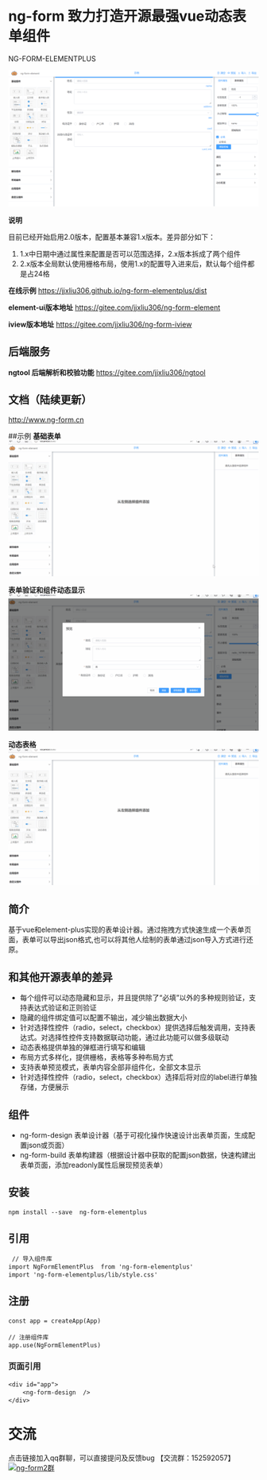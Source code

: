 # ng-form 致力打造开源最强vue动态表单组件
NG-FORM-ELEMENTPLUS

![组件一览](img/0324_11.png "0324_11.png")  
 
 **说明**
 
目前已经开始启用2.0版本，配置基本兼容1.x版本。差异部分如下：
1. 1.x中日期中通过属性来配置是否可以范围选择，2.x版本拆成了两个组件
2. 2.x版本全局默认使用栅格布局，使用1.x的配置导入进来后，默认每个组件都是占24格



 **在线示例**
 https://jjxliu306.github.io/ng-form-elementplus/dist

 **element-ui版本地址**
 https://gitee.com/jjxliu306/ng-form-element

 **iview版本地址**
 https://gitee.com/jjxliu306/ng-form-iview

 
 
## 后端服务
**ngtool 后端解析和校验功能** 
https://gitee.com/jjxliu306/ngtool

## 文档（陆续更新）
http://www.ng-form.cn


<!--
## 集成示例
**基于springboot + vue 的前后端分离集成案例**

后端springboot: https://gitee.com/jjxliu306/ng-server

前端vue: https://gitee.com/jjxliu306/ng-ui
-->
##示例
 **基础表单** 
 ![基础表单](img/0324_basic.gif "0324_basic.gif")  


 **表单验证和组件动态显示** 
![表单验证和组件动态显示](img/0324_validator.gif "0324_validator.gif")


 **动态表格** 
![动态表格](img/0324_batch.gif "0324_batch.gif")


## 简介

基于vue和element-plus实现的表单设计器。通过拖拽方式快速生成一个表单页面，表单可以导出json格式,也可以将其他人绘制的表单通过json导入方式进行还原。

## 和其他开源表单的差异
 
- 每个组件可以动态隐藏和显示，并且提供除了“必填”以外的多种规则验证，支持表达式验证和正则验证
- 隐藏的组件绑定值可以配置不输出，减少输出数据大小
- 针对选择性控件（radio，select，checkbox）提供选择后触发调用，支持表达式。对选择性控件支持数据联动功能，通过此功能可以做多级联动
- 动态表格提供单独的弹框进行填写和编辑
- 布局方式多样化，提供栅格，表格等多种布局方式 
- 支持表单预览模式，表单内容全部非组件化，全部文本显示
- 针对选择性控件（radio，select，checkbox）选择后将对应的label进行单独存储，方便展示

 

## 组件
- ng-form-design 表单设计器（基于可视化操作快速设计出表单页面，生成配置json或页面）
- ng-form-build 表单构建器（根据设计器中获取的配置json数据，快速构建出表单页面，添加readonly属性后展现预览表单）
 
 
## 安装
```
npm install --save  ng-form-elementplus

```
## 引用
```
 // 导入组件库
import NgFormElementPlus  from 'ng-form-elementplus'
import 'ng-form-elementplus/lib/style.css'
```

## 注册
``` 
const app = createApp(App)
 
// 注册组件库
app.use(NgFormElementPlus) 

```

### 页面引用
```
<div id="app"> 
    <ng-form-design  />
</div>
```
  
 
# 交流
点击链接加入qq群聊，可以直接提问及反馈bug 【交流群：152592057】 <a target="_blank" href="https://qm.qq.com/cgi-bin/qm/qr?k=-IJ8iFaTmbg1eLDZgwkN94iDMyESakD0&jump_from=webapi&authKey=t3os6edZmmisocCa+H6TGJwI6+zK3hJaChKjGUj04rZGWPIrcIh9hPr3DQ+nxRrB"><img border="0" src="//pub.idqqimg.com/wpa/images/group.png" alt="ng-form2群" title="ng-form2群"></a>